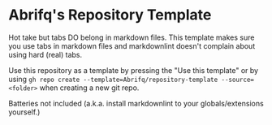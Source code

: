 # Abrifq's Repository Template

Hot take but tabs DO belong in markdown files. This template makes sure you use tabs in markdown files and markdownlint doesn't complain about using hard (real) tabs.

Use this repository as a template by pressing the "Use this template" or by using `gh repo create --template=Abrifq/repository-template --source=<folder>` when creating a new git repo.

Batteries not included (a.k.a. install markdownlint to your globals/extensions yourself.)